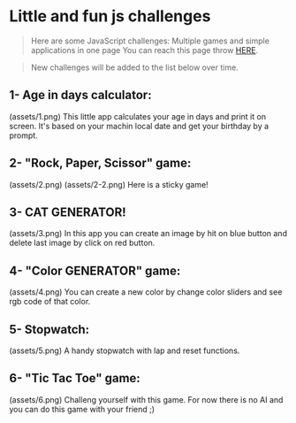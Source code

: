 # Little and fun js challenges
> Here are some JavaScript challenges: Multiple games and simple applications in one page
> You can reach this page throw [HERE](https://link-url-here.org).

> New challenges will be added to the list below over time.
## 1- Age in days calculator:
(assets/1.png)
This little app calculates your age in days and print it on screen. It's based on your machin local date and get your birthday by a prompt.

## 2- "Rock, Paper, Scissor" game:
(assets/2.png)
(assets/2-2.png)
Here is a sticky game!

## 3- CAT GENERATOR!
(assets/3.png)
In this app you can create an image by hit on blue button and delete last image by click on red button.

## 4- "Color GENERATOR" game:
(assets/4.png)
You can create a new color by change color sliders and see rgb code of that color.

## 5- Stopwatch:
(assets/5.png)
A handy stopwatch with lap and reset functions.

## 6- "Tic Tac Toe" game:
(assets/6.png)
Challeng yourself with this game. For now there is no AI and you can do this game with your friend ;)



